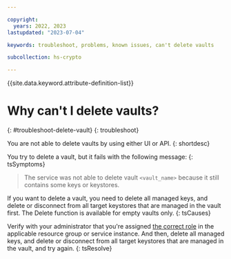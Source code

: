 ```yaml
---

copyright:
  years: 2022, 2023
lastupdated: "2023-07-04"

keywords: troubleshoot, problems, known issues, can't delete vaults

subcollection: hs-crypto

---
```


{{site.data.keyword.attribute-definition-list}}



# Why can't I delete vaults?
{: #troubleshoot-delete-vault}
{: troubleshoot}

You are not able to delete vaults by using either UI or API.
{: shortdesc}

You try to delete a vault, but it fails with the following message:
{: tsSymptoms}

> The service was not able to delete vault `<vault_name>` because it still contains some keys or keystores.

If you want to delete a vault, you need to delete all managed keys, and delete or disconnect from all target keystores that are managed in the vault first. The Delete function is available for empty vaults only. 
{: tsCauses}

Verify with your administrator that you're assigned [the correct role](/docs/hs-crypto?topic=hs-crypto-manage-access#roles) in the applicable resource group or service instance. And then, delete all managed keys, and delete or disconnect from all target keystores that are managed in the vault, and try again.
{: tsResolve}

